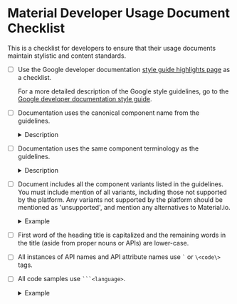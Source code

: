 # Material Developer Usage Document Checklist

This is a checklist for developers to ensure that their usage documents maintain stylistic and content standards.


- [ ]  Use the Google developer documentation [style guide highlights page](https://developers.google.com/style/highlights) as a checklist. 

	For a more detailed description of the Google style guidelines, go to the [Google developer documentation style guide](https://developers.google.com/style/).
- [ ]  Documentation uses the canonical component name from the guidelines.

	<details>
		<summary>Description</summary>

	Use the canonical name (the name used in <a href="https://material.io/components/">material.io/components</a>\/\<component\>) instead of the API name for the platform. Reference the platform API name only when referencing the API.<br>

	For example, buttons: <br>
		 'Text button' is the canonical name, but <code>FlatButton</code> is the API name in Flutter. When describing the component or component variant in the text, use 'text button' and use `FlatButton` only in either the API references or code samples.


	</details>

- [ ]  Documentation uses the same component terminology as the guidelines.

	<details>
		<summary>Description</summary>

	Aside from API variables and parameters, use the terminology from the component guidance pages.


	For example, chips: <br>
	The <a href="https://material.io/components/chips/#anatomy">Chips guidance</a> describes the use of 'thumbnails' and 'remove icon' images/icons. However, the <a href="https://material.io/develop/web/components/chips/#leading-and-trailing-icons">Web chips</a> article uses the terminology 'leading' and 'trailing' to describe the same images/icons. 
	
	Because this documentation is focused on examples resembling those found in the guidance for material.io/components, use the terminology in the guidance.

	</details>

- [ ]  Document includes all the component variants listed in the guidelines.<br>
	You must include mention of all variants, including those not supported by the platform. Any variants not supported by the platform should be mentioned as 'unsupported', and mention any alternatives to Material.io.

	<details>
		<summary>Example</summary>

	The [Buttons component](https://material.io/components/buttons) has 4 variants: <br>
	<ul>
		<li>Text</li>
		<li>Outlined</li>
		<li>Contained</li>
		<li>Toggle</li>
		<ul>
			<li> Toggle Bar</li>
			<li> Toggle Icon</li>
		</ul>
	</ul>
	</details>

- [ ]  First word of the heading title is capitalized and the remaining words in the title (aside from proper nouns or APIs) are lower-case.
- [ ]  All instances of API names and API attribute names use <code>\`</code> or `\<code\>` tags.
- [ ]  All code samples use <code>\`\`\`\<language\></code>.

	<details>
		<summary>Example</summary>

	\`\`\`html
	\<head\> <br>
	&nbsp;&nbsp;&nbsp;&nbsp;  \<link rel="stylesheet" href="https://fonts.googleapis.com/icon?family=Material+Icons"\><br>
	\</head\><br>
	\`\`\`
	</details>
